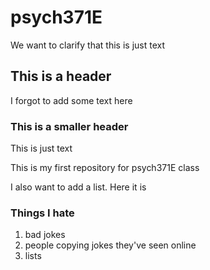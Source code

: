 # psych371E

We want to clarify that this is just text

## This is a header

I forgot to add some text here

### This is a smaller header

This is just text

This is my first repository for psych371E class

I also want to add a list. Here it is
### Things I hate
1. bad jokes
2. people copying jokes they've seen online
3. lists
